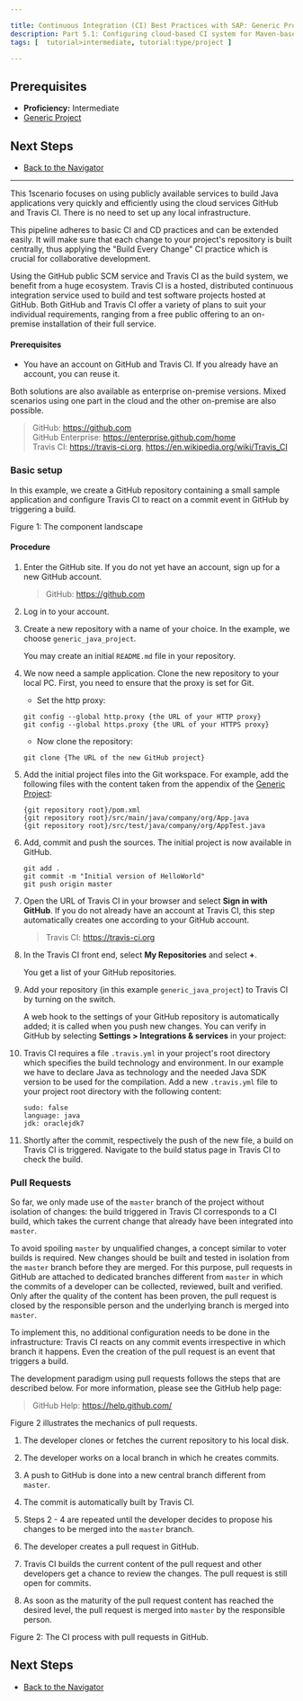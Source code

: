 ```yaml
---

title: Continuous Integration (CI) Best Practices with SAP: Generic Project with CI using Cloud Services
description: Part 5.1: Configuring cloud-based CI system for Maven-based generic Java project.
tags: [  tutorial>intermediate, tutorial:type/project ]

---
```


## Prerequisites

  - **Proficiency:** Intermediate
  - [Generic Project](http://go.sap.com/developer/tutorials/ci-best-practices-generic.html)
  
## Next Steps

  - [Back to the Navigator](http://go.sap.com/developer/tutorials/ci-best-practices-intro.html)

---


This 1scenario focuses on using publicly available services to build Java applications very quickly and efficiently using the cloud services GitHub and Travis CI. There is no need to set up any local infrastructure.

This pipeline adheres to basic CI and CD practices and can be extended easily. It will make sure that each change to your project's repository is built centrally, thus applying the "Build Every Change" CI practice which is crucial for collaborative development.

Using the GitHub public SCM service and Travis CI as the build system, we benefit from a huge ecosystem. Travis CI is a hosted, distributed continuous integration service used to build and test software projects hosted at GitHub. Both GitHub and Travis CI offer a variety of plans to suit your individual requirements, ranging from a free public offering to an on-premise installation of their full service.

#### Prerequisites

- You have an account on GitHub and Travis CI. If you already have an account, you can reuse it.

Both solutions are also available as enterprise on-premise versions. Mixed scenarios using one part in the cloud and the other on-premise are also possible.

> GitHub: https://github.com  
> GitHub Enterprise: https://enterprise.github.com/home  
> Travis CI: https://travis-ci.org, https://en.wikipedia.org/wiki/Travis_CI


### Basic setup

In this example, we create a GitHub repository containing a small sample application and configure Travis CI to react on a commit event in GitHub by triggering a build.

Figure 1: The component landscape

####  Procedure

1. Enter the GitHub site. If you do not yet have an account, sign up for a new GitHub account.
  
    > GitHub: https://github.com
    
2. Log in to your account.

3. Create a new repository with a name of your choice. In the example, we choose `generic_java_project`.

   
    You may create an initial `README.md` file in your repository.
    
4. We now need a sample application. Clone the new repository to your local PC. First, you need to ensure that the proxy is set for Git.
  
    - Set the http proxy:
      
    ```
    git config --global http.proxy {the URL of your HTTP proxy}
    git config --global https.proxy {the URL of your HTTPS proxy}
    ```
      
    - Now clone the repository:
    
    ```
    git clone {The URL of the new GitHub project}
    ```

5. Add the initial project files into the Git workspace. For example, add the following files with the content taken from the appendix of the [Generic Project](http://go.sap.com/developer/tutorials/ci-best-practices-generic.html):

    ```
    {git repository root}/pom.xml
    {git repository root}/src/main/java/company/org/App.java
    {git repository root}/src/test/java/company/org/AppTest.java
    ```

6. Add, commit and push the sources. The initial project is now available in GitHub.

    ```
    git add .
    git commit -m "Initial version of HelloWorld"
    git push origin master
    ```

7. Open the URL of Travis CI in your browser and select **Sign in with GitHub**. If you do not already have an account at Travis CI, this step automatically creates one according to your GitHub account.
  
    > Travis CI: https://travis-ci.org
    
8. In the Travis CI front end, select **My Repositories** and select **+**.
 
   
    You get a list of your GitHub repositories.
   
9. Add your repository (in this example `generic_java_project`) to Travis CI by turning on the switch.


    A web hook to the settings of your GitHub repository is automatically added; it is called when you push new changes. You can verify in GitHub by selecting **Settings > Integrations & services** in your project:


10. Travis CI requires a file `.travis.yml` in your project's root directory which specifies the build technology and environment. In our example we have to declare Java as technology and the needed Java SDK version to be used for the compilation. Add a new `.travis.yml` file to your project root directory with the following content:

    ```
    sudo: false
    language: java
    jdk: oraclejdk7
    ```

11. Shortly after the commit, respectively the push of the new file, a build on Travis CI is triggered. Navigate to the build status page in Travis CI to check the build.



### Pull Requests

So far, we only made use of the `master` branch of the project without isolation of changes: the build triggered in Travis CI corresponds to a CI build, which takes the current change that already have been integrated into `master`.

To avoid spoiling `master` by unqualified changes, a concept similar to voter builds is required. New changes should be built and tested in isolation from the `master` branch before they are merged. For this purpose, pull requests in GitHub are attached to dedicated branches different from `master` in which the commits of a developer can be collected, reviewed, built and verified. Only after the quality of the content has been proven, the pull request is closed by the responsible person and the underlying branch is merged into `master`.

To implement this, no additional configuration needs to be done in the infrastructure: Travis CI reacts on any commit events irrespective in which branch it happens. Even the creation of the pull request is an event that triggers a build.

The development paradigm using pull requests follows the steps that are described below. For more information, please see the GitHub help page:

> GitHub Help: https://help.github.com/

Figure 2 illustrates the mechanics of pull requests.

1. The developer clones or fetches the current repository to his local disk.

2. The developer works on a local branch in which he creates commits.

3. A push to GitHub is done into a new central branch different from `master`.

4. The commit is automatically built by Travis CI.

5. Steps 2 - 4 are repeated until the developer decides to propose his changes to be merged into the `master` branch.

6. The developer creates a pull request in GitHub.

7. Travis CI builds the current content of the pull request and other developers get a chance to review the changes. The pull request is still open for commits.

8. As soon as the maturity of the pull request content has reached the desired level, the pull request is merged into `master` by the responsible person.


Figure 2: The CI process with pull requests in GitHub.


## Next Steps

  - [Back to the Navigator](http://go.sap.com/developer/tutorials/ci-best-practices-intro.html)
  
